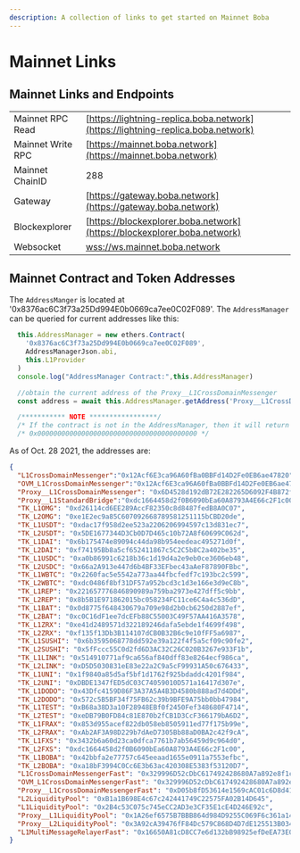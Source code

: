 ```yaml
---
description: A collection of links to get started on Mainnet Boba
---
```


# Mainnet Links

## Mainnet Links and Endpoints

|                   |                                                                                  |
| ----------------- | -------------------------------------------------------------------------------- |
| Mainnet RPC Read  | [https://lightning-replica.boba.network](https://lightning-replica.boba.network) |
| Mainnet Write RPC | [https://mainnet.boba.network](https://mainnet.boba.network)                     |
| Mainnet ChainID   | 288                                                                              |
| Gateway           | [https://gateway.boba.network](https://gateway.boba.network)                     |
| Blockexplorer     | [https://blockexplorer.boba.network](https://blockexplorer.boba.network)         |
| Websocket         | [wss://ws.mainnet.boba.network](wss://wss.mainnet.boba.network)                  |

## Mainnet Contract and Token Addresses

The `AddressManger` is located at '0x8376ac6C3f73a25Dd994E0b0669ca7ee0C02F089'. The `AddressManager` can be queried for current addresses like this:

```javascript
  this.AddressManager = new ethers.Contract(
    '0x8376ac6C3f73a25Dd994E0b0669ca7ee0C02F089',
    AddressManagerJson.abi,
    this.L1Provider
  )
  console.log("AddressManager Contract:",this.AddressManager)

  //obtain the current address of the Proxy__L1CrossDomainMessenger
  const address = await this.AddressManager.getAddress('Proxy__L1CrossDomainMessenger')

  /*********** NOTE *****************/
  /* If the contract is not in the AddressManager, then it will return the zero address: */
  /* 0x0000000000000000000000000000000000000000 */
```

As of Oct. 28 2021, the addresses are:

```json
{
  "L1CrossDomainMessenger":"0x12Acf6E3ca96A60fBa0BBFd14D2Fe0EB6ae47820",
  "OVM_L1CrossDomainMessenger":"0x12Acf6E3ca96A60fBa0BBFd14D2Fe0EB6ae47820",
  "Proxy__L1CrossDomainMessenger": "0x6D4528d192dB72E282265D6092F4B872f9Dff69e",
  "Proxy__L1StandardBridge":"0xdc1664458d2f0B6090bEa60A8793A4E66c2F1c00",
  "TK_L1OMG": "0xd26114cd6EE289AccF82350c8d8487fedB8A0C07",
  "TK_L2OMG": "0xe1E2ec9a85C607092668789581251115bCBD20de",
  "TK_L1USDT": "0xdac17f958d2ee523a2206206994597c13d831ec7",
  "TK_L2USDT": "0x5DE1677344D3Cb0D7D465c10b72A8f60699C062d",
  "TK_L1DAI": "0x6b175474e89094c44da98b954eedeac495271d0f",
  "TK_L2DAI": "0xf74195Bb8a5cf652411867c5C2C5b8C2a402be35",
  "TK_L1USDC": "0xa0b86991c6218b36c1d19d4a2e9eb0ce3606eb48",
  "TK_L2USDC": "0x66a2A913e447d6b4BF33EFbec43aAeF87890FBbc",
  "TK_L1WBTC": "0x2260fac5e5542a773aa44fbcfedf7c193bc2c599",
  "TK_L2WBTC": "0xdc0486f8bf31DF57a952bcd3c1d3e166e3d9eC8b",
  "TK_L1REP": "0x221657776846890989a759ba2973e427dff5c9bb",
  "TK_L2REP": "0x8b5B1E971862015bc058234FC11ce6C4a4c536dD",
  "TK_L1BAT": "0x0d8775f648430679a709e98d2b0cb6250d2887ef",
  "TK_L2BAT": "0xc0C16dF1ee7dcEFb88C55003C49F57AA416A3578",
  "TK_L1ZRX": "0xe41d2489571d322189246dafa5ebde1f4699f498",
  "TK_L2ZRX": "0xf135f13Db3B114107dCB0B32B6c9e10fFF5a6987",
  "TK_L1SUSHI": "0x6b3595068778dd592e39a122f4f5a5cf09c90fe2",
  "TK_L2SUSHI": "0x5fFccc55C0d2fd6D3AC32C26C020B3267e933F1b",
  "TK_L1LINK": "0x514910771af9ca656af840dff83e8264ecf986ca",
  "TK_L2LINK": "0xD5D5030831eE83e22a2C9a5cF99931A50c676433",
  "TK_L1UNI": "0x1f9840a85d5af5bf1d1762f925bdaddc4201f984",
  "TK_L2UNI": "0xDBDE1347fED5dC03C74059010D571a16417d307e",
  "TK_L1DODO": "0x43Dfc4159D86F3A37A5A4B3D4580b888ad7d4DDd",
  "TK_L2DODO": "0x572c5B5BF34f75FB62c39b9BFE9A75bb0bb47984",
  "TK_L1TEST": "0xB68a38D3a10F28948EBf0f2450Fef348680F4714",
  "TK_L2TEST": "0xeDB79B0FD84c81E870b2fCB1D3CcF366179bA6D2",
  "TK_L1FRAX": "0x853d955acef822db058eb8505911ed77f175b99e",
  "TK_L2FRAX": "0xAb2AF3A98D229b7dAeD7305Bb88aD0BA2c42f9cA",
  "TK_L1FXS": "0x3432b6a60d23ca0dfca7761b7ab56459d9c964d0",
  "TK_L2FXS": "0xdc1664458d2f0B6090bEa60A8793A4E66c2F1c00",
  "TK_L1BOBA": "0x42bbfa2e77757c645eeaad1655e0911a7553efbc",
  "TK_L2BOBA": "0xa18bF3994C0Cc6E3b63ac420308E5383f53120D7",
  "L1CrossDomainMessengerFast": "0x329996D52cDbC617492428680A7a892e8f1c7c8C",
  "OVM_L1CrossDomainMessengerFast": "0x329996D52cDbC617492428680A7a892e8f1c7c8C",
  "Proxy__L1CrossDomainMessengerFast": "0xD05b8fD53614e1569cAC01c6D8d41416d0a7257E",
  "L2LiquidityPool": "0xB1a1B698E4c67c242441749C22575FA02B14D645",
  "L1LiquidityPool": "0x2B4c53C075c745eCC2AD3e3CF35E1cE4D246E92c",
  "Proxy__L1LiquidityPool": "0x1A26ef6575B7BBB864d984D9255C069F6c361a14",
  "Proxy__L2LiquidityPool": "0x3A92cA39476fF84Dc579C868D4D7dE125513B034",
  "L1MultiMessageRelayerFast": "0x16650A81cD8CC7e6d132bB98925efDeEA73E0d59"
}
```
